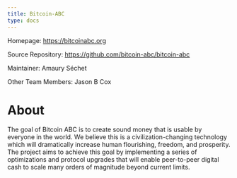 ```yaml
---
title: Bitcoin-ABC
type: docs
---
```


Homepage: https://bitcoinabc.org

Source Repository: https://github.com/bitcoin-abc/bitcoin-abc

Maintainer: Amaury Séchet

Other Team Members: Jason B Cox

# About

The goal of Bitcoin ABC is to create sound money that is usable by everyone in the world. We believe this is a civilization-changing technology which will dramatically increase human flourishing, freedom, and prosperity. The project aims to achieve this goal by implementing a series of optimizations and protocol upgrades that will enable peer-to-peer digital cash to scale many orders of magnitude beyond current limits.

